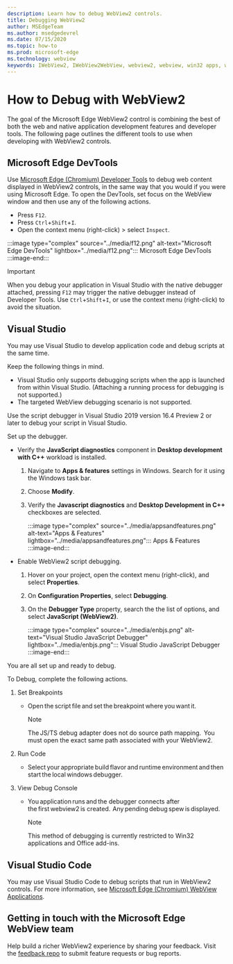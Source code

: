 ```yaml
---
description: Learn how to debug WebView2 controls.
title: Debugging WebView2
author: MSEdgeTeam
ms.author: msedgedevrel
ms.date: 07/15/2020
ms.topic: how-to
ms.prod: microsoft-edge
ms.technology: webview
keywords: IWebView2, IWebView2WebView, webview2, webview, win32 apps, win32, edge, ICoreWebView2, ICoreWebView2Host, browser control, edge html
---
```


# How to Debug with WebView2  

The goal of the Microsoft Edge WebView2 control is combining the best of both the web and native application development features and developer tools.  The following page outlines the different tools to use when developing with WebView2 controls.  

## Microsoft Edge DevTools  

Use [Microsoft Edge (Chromium) Developer Tools][DevtoolsMain] to debug web content displayed in WebView2 controls, in the same way that you would if you were using Microsoft Edge.  To open the DevTools, set focus on the WebView window and then use any of the following actions.  
*   Press `F12`.  
*   Press `Ctrl`+`Shift`+`I`.  
*   Open the context menu \(right-click\) > select `Inspect`.  

:::image type="complex" source="../media/f12.png" alt-text="Microsoft Edge DevTools" lightbox="../media/f12.png":::
   Microsoft Edge DevTools  
:::image-end:::  

> [!IMPORTANT]
> When you debug your application in Visual Studio with the native debugger attached, pressing `F12` may trigger the native debugger instead of Developer Tools.  Use `Ctrl`+`Shift`+`I`, or use the context menu \(right-click\) to avoid the situation.  

## Visual Studio  

You may use Visual Studio to develop application code and debug scripts at the same time.  

Keep the following things in mind.  

*   Visual Studio only supports debugging scripts when the app is launched from within Visual Studio.  \(Attaching a running process for debugging is not supported.\)  
*   The targeted WebView debugging scenario is not supported.  

Use the script debugger in Visual Studio 2019 version 16.4 Preview 2 or later to debug your script in Visual Studio.  

Set up the debugger.  

* Verify the **JavaScript diagnostics** component in **Desktop development with C++** workload is installed.  
    
    1.  Navigate to **Apps & features** settings in Windows.  Search for it using the Windows task bar.  
    1.  Choose **Modify**.  
    1.  Verify the **Javascript diagnostics** and **Desktop Development in C++** checkboxes are selected.  
        
        :::image type="complex" source="../media/appsandfeatures.png" alt-text="Apps & Features" lightbox="../media/appsandfeatures.png":::
           Apps & Features  
        :::image-end:::  
        
*   Enable WebView2 script debugging.  
    1.  Hover on your project, open the context menu \(right-click\), and select **Properties**.  
    1.  On **Configuration Properties**, select **Debugging**.  
    1.  On the **Debugger Type** property, search the the list of options, and select **JavaScript (WebView2)**.  
        
        :::image type="complex" source="../media/enbjs.png" alt-text="Visual Studio JavaScript Debugger" lightbox="../media/enbjs.png":::
           Visual Studio JavaScript Debugger  
        :::image-end:::  
        
<!--todo: Please update the image to use a red rectangle to outline the portion of the screen to highlight  -->  

You are all set up and ready to debug.  

To Debug, complete the following actions.  

1.  Set Breakpoints  
    *   Open the script file and set the breakpoint where you want it.  
        
        > [!NOTE]
        > The JS/TS debug adapter does not do source path mapping.  You must open the exact same path associated with your WebView2.  
        
1.  Run Code  
    *   Select your appropriate build flavor and runtime environment and then start the local windows debugger.  
1.  View Debug Console  
    *   You application runs and the debugger connects after the first webview2 is created.  Any pending debug spew is displayed.  
        
        > [!NOTE]
        > This method of debugging is currently restricted to Win32 applications and Office add-ins.  
        
## Visual Studio Code  

You may use Visual Studio Code to debug scripts that run in WebView2 controls.  For more information, see [Microsoft Edge (Chromium) WebView Applications][GithubMicrosoftVscodeEdgeDebug2MainChromiumWebviewApplications].  

<!--todo:  add See also heading  -->  

## Getting in touch with the Microsoft Edge WebView team  

Help build a richer WebView2 experience by sharing your feedback.  Visit the [feedback repo][GithubMicrosoftedgeWebviewfeedback] to submit feature requests or bug reports.  

<!-- links -->  

[DevtoolsMain]: /microsoft-edge/devtools-guide-chromium "Microsoft Edge (Chromium) Developer Tools | Microsoft Docs"  

[GithubMicrosoftVscodeEdgeDebug2MainChromiumWebviewApplications]: https://github.com/microsoft/vscode-edge-debug2/blob/master/README.md#microsoft-edge-chromium-webview-applications "Microsoft Edge (Chromium) WebView applications - VS Code - Debugger for Microsoft Edge | GitHub"  

[GithubMicrosoftedgeWebviewfeedback]: https://github.com/MicrosoftEdge/WebViewFeedback "WebView Feedback - MicrosoftEdge/WebViewFeedback | GitHub"  
